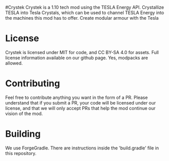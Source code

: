 #Crystek
Crystek is a 1.10 tech mod using the TESLA Energy API. Crystallize TESLA into Tesla Crystals, which can be used to channel TESLA Energy into the machines this mod has to offer. Create modular armour with the Tesla 

# License
Crystek is licensed under MIT for code, and CC BY-SA 4.0 for assets. Full license information available on our github page. Yes, modpacks are allowed.

# Contributing
Feel free to contribute anything you want in the form of a PR. Please understand that if you submit a PR, your code will be licensed under our license, and that we will only accept PRs that help the mod continue our vision of the mod.

# Building
We use ForgeGradle. There are instructions inside the 'build.gradle' file in this repository.
